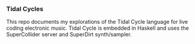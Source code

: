 ### Tidal Cycles

This repo documents my explorations of the Tidal Cycle language for live coding electronic music. Tidal Cycle is embedded in Haskell and uses the SuperCollider server and SuperDirt synth/sampler.
